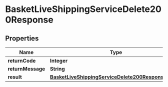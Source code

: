 

# BasketLiveShippingServiceDelete200Response

## Properties

Name | Type | Description | Notes
------------ | ------------- | ------------- | -------------
**returnCode** | **Integer** |  |  [optional]
**returnMessage** | **String** |  |  [optional]
**result** | [**BasketLiveShippingServiceDelete200ResponseResult**](BasketLiveShippingServiceDelete200ResponseResult.md) |  |  [optional]




